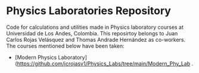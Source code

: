 # Physics Laboratories Repository
Code for calculations and utilities made in Physics laboratory courses at Universidad de Los Andes, Colombia. This reposirtoy belongs to Juan Carlos Rojas Velásquez and Thomas Andrade Hernández as co-workers.
The courses mentioned below have been taken:

- [Modern Physics Laboratory](https://github.com/jcrojasv1/Physics_Labs/tree/main/Modern_Phy_Lab .



